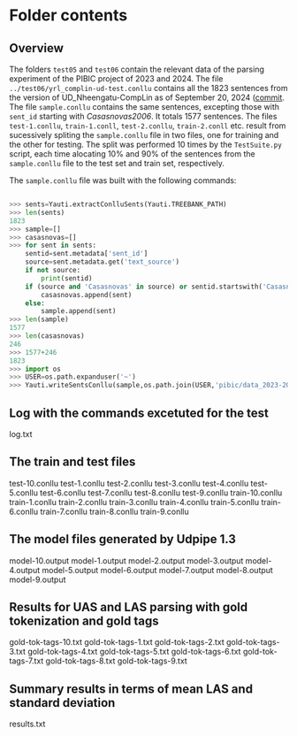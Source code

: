 # Folder contents
## Overview
The folders `test05` and `test06` contain the relevant data of the parsing experiment of the PIBIC project of 2023 and 2024. The file `../test06/yrl_complin-ud-test.conllu` contains all the 1823 sentences from the version of UD_Nheengatu-CompLin as of September 20, 2024 ([commit](https://github.com/CompLin/nheengatu/commit/1fbc10cf5653b791527b370e99c5a73a993e529d). The file `sample.conllu` contains the same sentences, excepting those with `sent_id` starting with _Casasnovas2006_. It totals 1577 sentences. The files `test-1.conllu`, `train-1.conll`, `test-2.conllu`, `train-2.conll` etc. result from sucessively spliting the `sample.conllu` file in two files, one for training and the other for testing. The split was performed 10 times by the `TestSuite.py` script, each time alocating 10% and 90% of the sentences from the `sample.conllu` file to the test set and train set, respectively.

The `sample.conllu` file was built with the following commands:

```python

>>> sents=Yauti.extractConlluSents(Yauti.TREEBANK_PATH)
>>> len(sents)
1823
>>> sample=[]
>>> casasnovas=[]
>>> for sent in sents:
	sentid=sent.metadata['sent_id']
	source=sent.metadata.get('text_source')
	if not source:
		print(sentid)
	if (source and 'Casasnovas' in source) or sentid.startswith('Casasnovas2006'):
		casasnovas.append(sent)
	else:
		sample.append(sent)
>>> len(sample)
1577
>>> len(casasnovas)
246
>>> 1577+246
1823
>>> import os
>>> USER=os.path.expanduser('~')
>>> Yauti.writeSentsConllu(sample,os.path.join(USER,'pibic/data_2023-2024/test05','sample.conllu'))

```

## Log with the commands excetuted for the test
log.txt

## The train and test files
test-10.conllu
test-1.conllu
test-2.conllu
test-3.conllu
test-4.conllu
test-5.conllu
test-6.conllu
test-7.conllu
test-8.conllu
test-9.conllu
train-10.conllu
train-1.conllu
train-2.conllu
train-3.conllu
train-4.conllu
train-5.conllu
train-6.conllu
train-7.conllu
train-8.conllu
train-9.conllu

## The model files generated by Udpipe 1.3
model-10.output
model-1.output
model-2.output
model-3.output
model-4.output
model-5.output
model-6.output
model-7.output
model-8.output
model-9.output

## Results for UAS and LAS parsing with gold tokenization and gold tags
gold-tok-tags-10.txt
gold-tok-tags-1.txt
gold-tok-tags-2.txt
gold-tok-tags-3.txt
gold-tok-tags-4.txt
gold-tok-tags-5.txt
gold-tok-tags-6.txt
gold-tok-tags-7.txt
gold-tok-tags-8.txt
gold-tok-tags-9.txt

## Summary results in terms of mean LAS and standard deviation
results.txt

